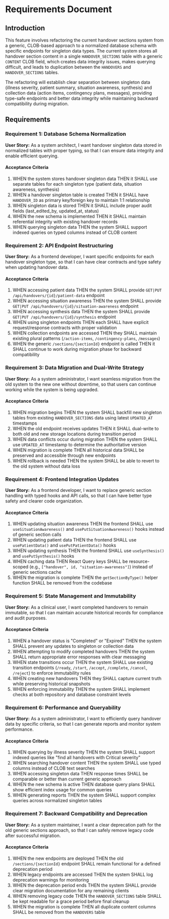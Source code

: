 # Requirements Document

## Introduction

This feature involves refactoring the current handover sections system from a generic, CLOB-based approach to a normalized database schema with specific endpoints for singleton data types. The current system stores all handover section content in a single `HANDOVER_SECTIONS` table with a generic `CONTENT` CLOB field, which creates data integrity issues, makes querying difficult, and leads to duplication between the `HANDOVERS` and `HANDOVER_SECTIONS` tables.

The refactoring will establish clear separation between singleton data (illness severity, patient summary, situation awareness, synthesis) and collection data (action items, contingency plans, messages), providing type-safe endpoints and better data integrity while maintaining backward compatibility during migration.

## Requirements

### Requirement 1: Database Schema Normalization

**User Story:** As a system architect, I want handover singleton data stored in normalized tables with proper typing, so that I can ensure data integrity and enable efficient querying.

#### Acceptance Criteria

1. WHEN the system stores handover singleton data THEN it SHALL use separate tables for each singleton type (patient data, situation awareness, synthesis)
2. WHEN a handover singleton table is created THEN it SHALL have `HANDOVER_ID` as primary key/foreign key to maintain 1:1 relationship
3. WHEN singleton data is stored THEN it SHALL include proper audit fields (last_edited_by, updated_at, status)
4. WHEN the new schema is implemented THEN it SHALL maintain referential integrity with existing handover records
5. WHEN querying singleton data THEN the system SHALL support indexed queries on typed columns instead of CLOB content

### Requirement 2: API Endpoint Restructuring

**User Story:** As a frontend developer, I want specific endpoints for each handover singleton type, so that I can have clear contracts and type safety when updating handover data.

#### Acceptance Criteria

1. WHEN accessing patient data THEN the system SHALL provide `GET|PUT /api/handovers/{id}/patient-data` endpoint
2. WHEN accessing situation awareness THEN the system SHALL provide `GET|PUT /api/handovers/{id}/situation-awareness` endpoint  
3. WHEN accessing synthesis data THEN the system SHALL provide `GET|PUT /api/handovers/{id}/synthesis` endpoint
4. WHEN using singleton endpoints THEN each SHALL have explicit request/response contracts with proper validation
5. WHEN collection endpoints are accessed THEN they SHALL maintain existing plural patterns (`/action-items`, `/contingency-plans`, `/messages`)
6. WHEN the generic `/sections/{sectionId}` endpoint is called THEN it SHALL continue to work during migration phase for backward compatibility

### Requirement 3: Data Migration and Dual-Write Strategy

**User Story:** As a system administrator, I want seamless migration from the old system to the new one without downtime, so that users can continue working while the system is being upgraded.

#### Acceptance Criteria

1. WHEN migration begins THEN the system SHALL backfill new singleton tables from existing `HANDOVER_SECTIONS` data using latest `UPDATED_AT` timestamps
2. WHEN the old endpoint receives updates THEN it SHALL dual-write to both old and new storage locations during transition period
3. WHEN data conflicts occur during migration THEN the system SHALL use `UPDATED_AT` timestamp to determine the authoritative version
4. WHEN migration is complete THEN all historical data SHALL be preserved and accessible through new endpoints
5. WHEN rollback is needed THEN the system SHALL be able to revert to the old system without data loss

### Requirement 4: Frontend Integration Updates

**User Story:** As a frontend developer, I want to replace generic section handling with typed hooks and API calls, so that I can have better type safety and clearer code organization.

#### Acceptance Criteria

1. WHEN updating situation awareness THEN the frontend SHALL use `useSituationAwareness()` and `usePutSituationAwareness()` hooks instead of generic section calls
2. WHEN updating patient data THEN the frontend SHALL use `usePatientData()` and `usePutPatientData()` hooks
3. WHEN updating synthesis THEN the frontend SHALL use `useSynthesis()` and `usePutSynthesis()` hooks
4. WHEN caching data THEN React Query keys SHALL be resource-scoped (e.g., `["handover", id, "situation-awareness"]`) instead of generic sections cache
5. WHEN the migration is complete THEN the `getSectionByType()` helper function SHALL be removed from the codebase

### Requirement 5: State Management and Immutability

**User Story:** As a clinical user, I want completed handovers to remain immutable, so that I can maintain accurate historical records for compliance and audit purposes.

#### Acceptance Criteria

1. WHEN a handover status is "Completed" or "Expired" THEN the system SHALL prevent any updates to singleton or collection data
2. WHEN attempting to modify completed handovers THEN the system SHALL return appropriate error responses with clear messaging
3. WHEN state transitions occur THEN the system SHALL use existing transition endpoints (`/ready`, `/start`, `/accept`, `/complete`, `/cancel`, `/reject`) to enforce immutability rules
4. WHEN creating new handovers THEN they SHALL capture current truth while preserving historical snapshots
5. WHEN enforcing immutability THEN the system SHALL implement checks at both repository and database constraint levels

### Requirement 6: Performance and Queryability

**User Story:** As a system administrator, I want to efficiently query handover data by specific criteria, so that I can generate reports and monitor system performance.

#### Acceptance Criteria

1. WHEN querying by illness severity THEN the system SHALL support indexed queries like "find all handovers with Critical severity"
2. WHEN searching handover content THEN the system SHALL use typed columns instead of CLOB text searches
3. WHEN accessing singleton data THEN response times SHALL be comparable or better than current generic approach
4. WHEN the new schema is active THEN database query plans SHALL show efficient index usage for common queries
5. WHEN generating reports THEN the system SHALL support complex queries across normalized singleton tables

### Requirement 7: Backward Compatibility and Deprecation

**User Story:** As a system maintainer, I want a clear deprecation path for the old generic sections approach, so that I can safely remove legacy code after successful migration.

#### Acceptance Criteria

1. WHEN the new endpoints are deployed THEN the old `/sections/{sectionId}` endpoint SHALL remain functional for a defined deprecation period
2. WHEN legacy endpoints are accessed THEN the system SHALL log deprecation warnings for monitoring
3. WHEN the deprecation period ends THEN the system SHALL provide clear migration documentation for any remaining clients
4. WHEN removing legacy code THEN the `HANDOVER_SECTIONS` table SHALL be kept readable for a grace period before final cleanup
5. WHEN the migration is complete THEN all duplicate content columns SHALL be removed from the `HANDOVERS` table